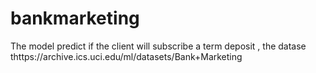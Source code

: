 # bankmarketing
 
The model predict if the client will subscribe a term deposit ,
the datase thttps://archive.ics.uci.edu/ml/datasets/Bank+Marketing

